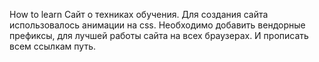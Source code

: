 How to learn
Сайт о техниках обучения. Для создания сайта использовалось анимации на css.
Необходимо добавить вендорные префиксы, для лучшей работы сайта на всех браузерах. И прописать всем ссылкам путь.
